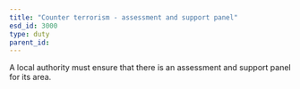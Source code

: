 ```yaml
---
title: "Counter terrorism - assessment and support panel"
esd_id: 3000
type: duty
parent_id:  
---
```


A local authority must ensure that there is an assessment and support panel for its area.

